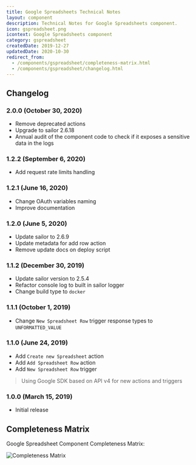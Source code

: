 ```yaml
---
title: Google Spreadsheets Technical Notes
layout: component
description: Technical Notes for Google Spreadsheets component.
icon: gspreadsheet.png
icontext: Google Spreadsheets component
category: gspreadsheet
createdDate: 2019-12-27
updatedDate: 2020-10-30
redirect_from:
  - /components/gspreadsheet/completeness-matrix.html
  - /components/gspreadsheet/changelog.html
---
```


## Changelog

### 2.0.0 (October 30, 2020)

* Remove deprecated actions
* Upgrade to sailor 2.6.18
* Annual audit of the component code to check if it exposes a sensitive data in the logs

### 1.2.2 (September 6, 2020)

* Add request rate limits handling

### 1.2.1 (June 16, 2020)

* Change OAuth variables naming
* Improve documentation

### 1.2.0 (June 5, 2020)

* Update sailor to 2.6.9
* Update metadata for add row action
* Remove update docs on deploy script

### 1.1.2 (December 30, 2019)

* Update sailor version to 2.5.4
* Refactor console log to built in sailor logger
* Change build type to `docker`

### 1.1.1 (October 1, 2019)

* Change `New Spreadsheet Row` trigger response types to `UNFORMATTED_VALUE`

### 1.1.0 (June 24, 2019)

* Add `Create new Spreadsheet` action
* Add `Add Spreadsheet Row` action
* Add `New Spreadsheet Row` trigger

> Using Google SDK based on API v4 for new actions and triggers

### 1.0.0 (March 15, 2019)

* Initial release

## Completeness Matrix

Google Spreadsheet Component Completeness Matrix:

![Completeness Matrix](https://user-images.githubusercontent.com/8449044/66487235-a2ed8a00-eab4-11e9-9166-c850f7f6d491.png)
